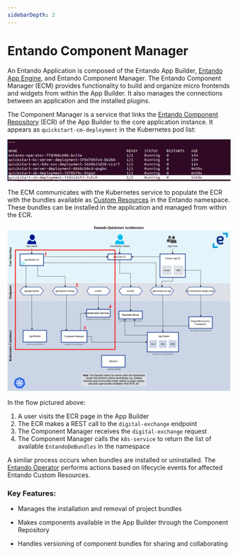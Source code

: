```yaml
---
sidebarDepth: 2
---
```


# Entando Component Manager

​​An Entando Application is composed of the Entando App Builder, [Entando App Engine](../getting-started/concepts-overview.md#entando-app-engine), and Entando Component Manager. The Entando Component Manager (ECM) provides functionality to build and organize micro frontends and widgets from within the App Builder. It also manages the connections between an application and the installed plugins.

The Component Manager is a service that links the [Entando Component Repository](ecr-overview.md) (ECR) of the App Builder to the core application instance. It appears as `quickstart-cm-deployment` in the Kubernetes pod list:

![pods.png](./img/pods.png) 

The ECM communicates with the Kubernetes service to populate the ECR with the bundles available as [Custom Resources](../consume/custom-resources.md) in the Entando namespace. These bundles can be installed in the application and managed from within the ECR.

![ecm-flow.png](./img/ecm-flow.png)

In the flow pictured above:
1. A user visits the ECR page in the App Builder
2. The ECR makes a REST call to the `digital-exchange` endpoint
3. The Component Manager receives the `digital-exchange` request
4. The Component Manager calls the `k8s-service` to return the list of available `EntandoDeBundles` in the namespace

A similar process occurs when bundles are installed or uninstalled. The [Entando Operator](../consume/operator-intro.md) performs actions based on lifecycle events for affected Entando Custom Resources.

### Key Features:

* Manages the installation and removal of project bundles

* Makes components available in the App Builder through the Component Repository

* Handles versioning of component bundles for sharing and collaborating
